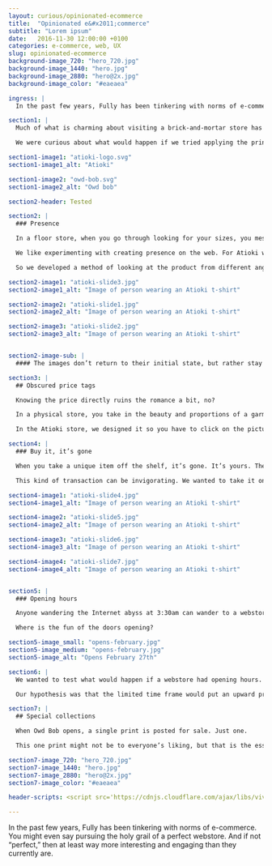 ```yaml
---
layout: curious/opinionated-ecommerce
title:  "Opinionated e&#x2011;commerce"
subtitle: "Lorem ipsum"
date:   2016-11-30 12:00:00 +0100
categories: e-commerce, web, UX
slug: opinionated-ecommerce
background-image_720: "hero_720.jpg"
background-image_1440: "hero.jpg"
background-image_2880: "hero@2x.jpg"
background-image_color: "#eaeaea"

ingress: |
  In the past few years, Fully has been tinkering with norms of e-commerce. You might even say pursuing the holy grail of a perfect webstore. And if not “perfect,” then at least way more interesting and engaging than they currently are.

section1: |
  Much of what is charming about visiting a brick-and-mortar store has been lost in the translation to the web. When we started looking at it with design eyes, we found online shopping was unsatisfying for a host of reasons. 

  We were curious about what would happen if we tried applying the principles of an in-real-life store to one on the web. With our two webstore experiments, Owd Bob and Atioki, we tested a few of these principles.  

section1-image1: "atioki-logo.svg"
section1-image1_alt: "Atioki"

section1-image2: "owd-bob.svg"
section1-image2_alt: "Owd bob"

section2-header: Tested

section2: |
  ### Presence

  In a floor store, when you go through looking for your sizes, you mess things up a bit. Your presence creates a change in the environment. 

  We like experimenting with creating presence on the web. For Atioki we sought to digitally mimic this “mess,” but in a way that was integrated with the function and purpose of the shopping experience. 

  So we developed a method of looking at the product from different angles with a kind of hover-triggered slide effect: 

section2-image1: "atioki-slide3.jpg"
section2-image1_alt: "Image of person wearing an Atioki t-shirt"

section2-image2: "atioki-slide1.jpg"
section2-image2_alt: "Image of person wearing an Atioki t-shirt"

section2-image3: "atioki-slide2.jpg"
section2-image3_alt: "Image of person wearing an Atioki t-shirt"


section2-image-sub: |
  #### The images don’t return to their initial state, but rather stay as you left them. This provides the feeling and visual effect of ruffling the products and creating a ripple in the webstore. 

section3: |
  ## Obscured price tags

  Knowing the price directly ruins the romance a bit, no? 

  In a physical store, you take in the beauty and proportions of a garment, the quality of the fabric in your hands, and maybe even test the fit before you look at the price tag. You can fall in love first. Or, at the very least, show a bit of interest. 

  In the Atioki store, we designed it so you have to click on the picture to reveal its price, similar to flipping over the price tag. 

section4: |
  ### Buy it, it’s gone 

  When you take a unique item off the shelf, it’s gone. It’s yours. The next person can’t have it.   

  This kind of transaction can be invigorating. We wanted to take it one step further in Atioki by leaving a trace. When you revisit the store, the item you purchased will be overlaid with grey. It’s your conquest. Others can see it, but they will never have it. 

section4-image1: "atioki-slide4.jpg"
section4-image1_alt: "Image of person wearing an Atioki t-shirt"

section4-image2: "atioki-slide5.jpg"
section4-image2_alt: "Image of person wearing an Atioki t-shirt"

section4-image3: "atioki-slide6.jpg"
section4-image3_alt: "Image of person wearing an Atioki t-shirt"

section4-image4: "atioki-slide7.jpg"
section4-image4_alt: "Image of person wearing an Atioki t-shirt"


section5: |
  ### Opening hours

  Anyone wandering the Internet abyss at 3:30am can wander to a webstore and make purchases. But it can feel as eerie and stale as wandering a department store at the same hour. 

  Where is the fun of the doors opening?  

section5-image_small: "opens-february.jpg"
section5-image_medium: "opens-february.jpg"
section5-image_alt: "Opens February 27th"

section6: |
  We wanted to test what would happen if a webstore had opening hours. So we created Sweden’s most elusive print store ([Owd Bob](https://owdbob.com)), which is only open for 48-hour periods at a time.  

  Our hypothesis was that the limited time frame would put an upward pressure on sales. This turned out to be accurate. The artists we collaborated with reported they had sold more prints in 2 days than on any other webstore over a period of years. 

section7: |
  ## Special collections 

  When Owd Bob opens, a single print is posted for sale. Just one.  

  This one print might not be to everyone’s liking, but that is the essence of opinionated design. We wanted to see how such an opinionated choice would play out, in an era where Quantity ostensibly reigns supreme. 

section7-image_720: "hero_720.jpg"
section7-image_1440: "hero.jpg"
section7-image_2880: "hero@2x.jpg"
section7-image_color: "#eaeaea"

header-scripts: <script src='https://cdnjs.cloudflare.com/ajax/libs/vivus/0.4.1/vivus.min.js'></script>

---
```


In the past few years, Fully has been tinkering with norms of e-commerce. You might even say pursuing the holy grail of a perfect webstore. And if not “perfect,” then at least way more interesting and engaging than they currently are.